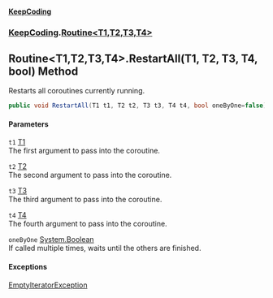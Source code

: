 #### [KeepCoding](index.md 'index')
### [KeepCoding](KeepCoding.md 'KeepCoding').[Routine&lt;T1,T2,T3,T4&gt;](Routine.T1.T2.T3.T4..md 'KeepCoding.Routine&lt;T1,T2,T3,T4&gt;')
## Routine&lt;T1,T2,T3,T4&gt;.RestartAll(T1, T2, T3, T4, bool) Method
Restarts all coroutines currently running.  
```csharp
public void RestartAll(T1 t1, T2 t2, T3 t3, T4 t4, bool oneByOne=false);
```
#### Parameters
<a name='KeepCoding.Routine.T1.T2.T3.T4..RestartAll(T1.T2.T3.T4.bool).t1'></a>
`t1` [T1](Routine.T1.T2.T3.T4..md#KeepCoding.Routine.T1.T2.T3.T4..T1 'KeepCoding.Routine&lt;T1,T2,T3,T4&gt;.T1')  
The first argument to pass into the coroutine.
  
<a name='KeepCoding.Routine.T1.T2.T3.T4..RestartAll(T1.T2.T3.T4.bool).t2'></a>
`t2` [T2](Routine.T1.T2.T3.T4..md#KeepCoding.Routine.T1.T2.T3.T4..T2 'KeepCoding.Routine&lt;T1,T2,T3,T4&gt;.T2')  
The second argument to pass into the coroutine.
  
<a name='KeepCoding.Routine.T1.T2.T3.T4..RestartAll(T1.T2.T3.T4.bool).t3'></a>
`t3` [T3](Routine.T1.T2.T3.T4..md#KeepCoding.Routine.T1.T2.T3.T4..T3 'KeepCoding.Routine&lt;T1,T2,T3,T4&gt;.T3')  
The third argument to pass into the coroutine.
  
<a name='KeepCoding.Routine.T1.T2.T3.T4..RestartAll(T1.T2.T3.T4.bool).t4'></a>
`t4` [T4](Routine.T1.T2.T3.T4..md#KeepCoding.Routine.T1.T2.T3.T4..T4 'KeepCoding.Routine&lt;T1,T2,T3,T4&gt;.T4')  
The fourth argument to pass into the coroutine.
  
<a name='KeepCoding.Routine.T1.T2.T3.T4..RestartAll(T1.T2.T3.T4.bool).oneByOne'></a>
`oneByOne` [System.Boolean](https://docs.microsoft.com/en-us/dotnet/api/System.Boolean 'System.Boolean')  
If called multiple times, waits until the others are finished.
  
#### Exceptions
[EmptyIteratorException](EmptyIteratorException.md 'KeepCoding.Internal.EmptyIteratorException')  
